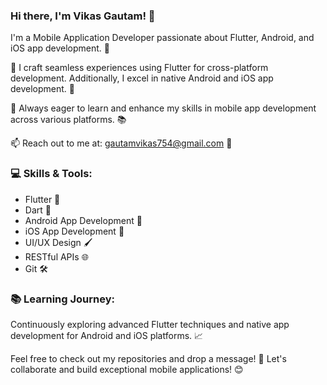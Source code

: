 ### Hi there, I'm Vikas Gautam! 👋

I'm a Mobile Application Developer passionate about Flutter, Android, and iOS app development. 📱

🚀 I craft seamless experiences using Flutter for cross-platform development. Additionally, I excel in native Android and iOS app development. 📲

🌟 Always eager to learn and enhance my skills in mobile app development across various platforms. 📚

📫 Reach out to me at: gautamvikas754@gmail.com 📧

### 💻 Skills & Tools:
- Flutter 💙
- Dart 🎯
- Android App Development 📱
- iOS App Development 🍎
- UI/UX Design 🖌️
- RESTful APIs 🌐
- Git 🛠️

### 📚 Learning Journey:
Continuously exploring advanced Flutter techniques and native app development for Android and iOS platforms. 📈

Feel free to check out my repositories and drop a message! 📢 Let's collaborate and build exceptional mobile applications! 😊
<!---
Vikas-Gautam-21/Vikas-Gautam-21 is a ✨ special ✨ repository because its `README.md` (this file) appears on your GitHub profile.
You can click the Preview link to take a look at your changes.
--->
